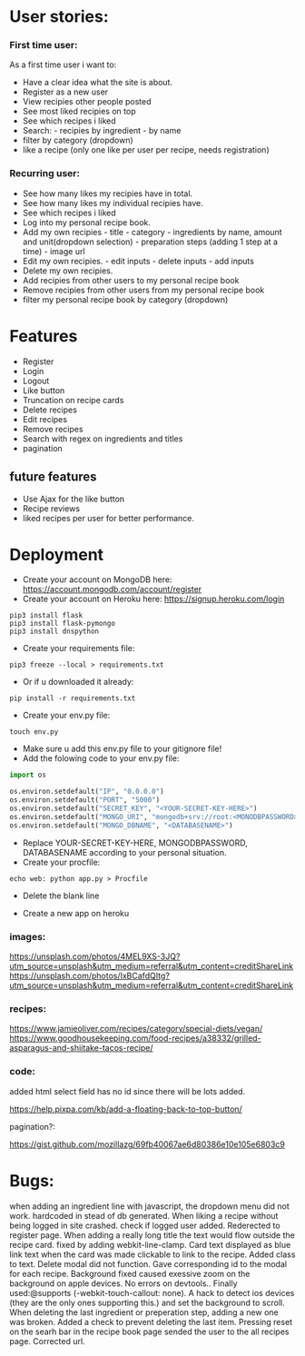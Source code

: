 # User stories:

### First time user:

As a first time user i want to:

- Have a clear idea what the site is about.
- Register as a new user
- View recipies other people posted
- See most liked recipies on top
- See which recipes i liked
- Search: - recipies by ingredient
          - by name
- filter by category (dropdown)
- like a recipe (only one like per user per recipe, needs registration)

### Recurring user:

- See how many likes my recipies have in total.
- See how many likes my individual recipies have.
- See which recipes i liked
- Log into my personal recipe book.
- Add my own recipies
        - title
        - category
        - ingredients by name, amount and unit(dropdown selection)
        - preparation steps (adding 1 step at a time)
        - image url
- Edit my own recipies.
        - edit inputs
        - delete inputs
        - add inputs
- Delete my own recipies.
- Add recipies from other users to my personal recipe book
- Remove recipies from other users from my personal recipe book
- filter my personal recipe book by category (dropdown)

# Features

- Register
- Login
- Logout
- Like button
- Truncation on recipe cards
- Delete recipes
- Edit recipes
- Remove recipes
- Search with regex on ingredients and titles
- pagination

## future features

- Use Ajax for the like button
- Recipe reviews
- liked recipes per user for better performance.

# Deployment

- Create your account on MongoDB here: https://account.mongodb.com/account/register
- Create your account on Heroku here: https://signup.heroku.com/login

```
pip3 install flask
pip3 install flask-pymongo
pip3 install dnspython
```
- Create your requirements file: 
```
pip3 freeze --local > requirements.txt
```
- Or if u downloaded it already:
```
pip install -r requirements.txt
```
- Create your env.py file:
```
touch env.py
```
- Make sure u add this env.py file to your gitignore file!
- Add the folowing code to your env.py file:
```python
import os

os.environ.setdefault("IP", "0.0.0.0")
os.environ.setdefault("PORT", "5000")
os.environ.setdefault("SECRET_KEY", "<YOUR-SECRET-KEY-HERE>")
os.environ.setdefault("MONGO_URI", "mongodb+srv://root:<MONODBPASSWORD>@cluster0.ajvr3.mongodb.net/<DATABASENAME>?retryWrites=true&w=majority")
os.environ.setdefault("MONGO_DBNAME", "<DATABASENAME>")
```
- Replace YOUR-SECRET-KEY-HERE, MONGODBPASSWORD, DATABASENAME according to your personal situation.
- Create your procfile:
``` 
echo web: python app.py > Procfile
```
- Delete the blank line 


- Create a new app on heroku


### images:

https://unsplash.com/photos/4MEL9XS-3JQ?utm_source=unsplash&utm_medium=referral&utm_content=creditShareLink
https://unsplash.com/photos/IxBCafdQItg?utm_source=unsplash&utm_medium=referral&utm_content=creditShareLink


### recipes:

https://www.jamieoliver.com/recipes/category/special-diets/vegan/
https://www.goodhousekeeping.com/food-recipes/a38332/grilled-asparagus-and-shiitake-tacos-recipe/

### code: 

added html select field has no id since there will be lots added.

https://help.pixpa.com/kb/add-a-floating-back-to-top-button/

pagination?:

https://gist.github.com/mozillazg/69fb40067ae6d80386e10e105e6803c9


# Bugs:

when adding an ingredient line with javascript, the dropdown menu did not work. hardcoded in stead of db generated.
When liking a recipe without being logged in site crashed. check if logged user added. Rederected to register page.
When adding a really long title the text would flow outside the recipe card. fixed by adding webkit-line-clamp.
Card text displayed as blue link text when the card was made clickable to link to the recipe. Added class to text.
Delete modal did not function. Gave corresponding id to the modal for each recipe.
Background fixed caused exessive zoom on the background on apple devices. No errors on devtools.. Finally used:@supports (-webkit-touch-callout: none). A hack to detect ios devices (they are the only ones supporting this.) and set the background to scroll.
When deleting the last ingredient or preperation step, adding a new one was broken. Added a check to prevent deleting the last item.
Pressing reset on the searh bar in the recipe book page sended the user to the all recipes page. Corrected url.